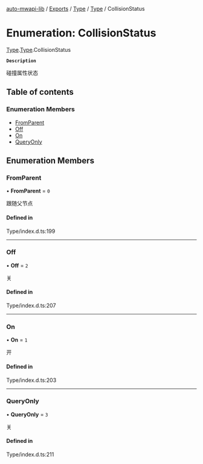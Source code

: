 [auto-mwapi-lib](../README.md) / [Exports](../modules.md) / [Type](../modules/Type.md) / [Type](../modules/Type.Type.md) / CollisionStatus

# Enumeration: CollisionStatus

[Type](../modules/Type.md).[Type](../modules/Type.Type.md).CollisionStatus

**`Description`**

碰撞属性状态

## Table of contents

### Enumeration Members

- [FromParent](Type.Type.CollisionStatus.md#fromparent)
- [Off](Type.Type.CollisionStatus.md#off)
- [On](Type.Type.CollisionStatus.md#on)
- [QueryOnly](Type.Type.CollisionStatus.md#queryonly)

## Enumeration Members

### FromParent

• **FromParent** = ``0``

跟随父节点

#### Defined in

Type/index.d.ts:199

___

### Off

• **Off** = ``2``

关

#### Defined in

Type/index.d.ts:207

___

### On

• **On** = ``1``

开

#### Defined in

Type/index.d.ts:203

___

### QueryOnly

• **QueryOnly** = ``3``

关

#### Defined in

Type/index.d.ts:211
